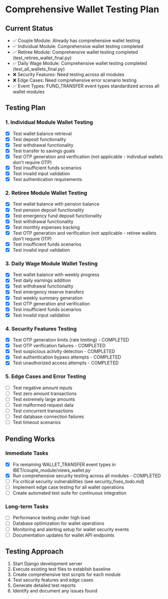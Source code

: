 # Comprehensive Wallet Testing Plan

## Current Status
- ✅ Couple Module: Already has comprehensive wallet testing
- ✅ Individual Module: Comprehensive wallet testing completed
- ✅ Retiree Module: Comprehensive wallet testing completed (test_retiree_wallet_final.py)
- ✅ Daily Wage Module: Comprehensive wallet testing completed (test_all_wallets_final.py)
- ❌ Security Features: Need testing across all modules
- ❌ Edge Cases: Need comprehensive error scenario testing
- ✅ Event Types: FUND_TRANSFER event types standardized across all wallet modules

## Testing Plan

### 1. Individual Module Wallet Testing
- [x] Test wallet balance retrieval
- [x] Test deposit functionality
- [x] Test withdrawal functionality
- [x] Test transfer to savings goals
- [x] Test OTP generation and verification (not applicable - individual wallets don't require OTP)
- [x] Test insufficient funds scenarios
- [x] Test invalid input validation
- [x] Test authentication requirements

### 2. Retiree Module Wallet Testing
- [x] Test wallet balance with pension balance
- [x] Test pension deposit functionality
- [x] Test emergency fund deposit functionality
- [x] Test withdrawal functionality
- [x] Test monthly expenses tracking
- [x] Test OTP generation and verification (not applicable - retiree wallets don't require OTP)
- [x] Test insufficient funds scenarios
- [x] Test invalid input validation

### 3. Daily Wage Module Wallet Testing
- [x] Test wallet balance with weekly progress
- [x] Test daily earnings addition
- [x] Test withdrawal functionality
- [x] Test emergency reserve transfers
- [x] Test weekly summary generation
- [x] Test OTP generation and verification
- [x] Test insufficient funds scenarios
- [x] Test invalid input validation

### 4. Security Features Testing
- [x] Test OTP generation limits (rate limiting) - COMPLETED
- [x] Test OTP verification failures - COMPLETED
- [x] Test suspicious activity detection - COMPLETED
- [x] Test authentication bypass attempts - COMPLETED
- [x] Test unauthorized access attempts - COMPLETED

### 5. Edge Cases and Error Testing
- [ ] Test negative amount inputs
- [ ] Test zero amount transactions
- [ ] Test extremely large amounts
- [ ] Test malformed request data
- [ ] Test concurrent transactions
- [ ] Test database connection failures
- [ ] Test timeout scenarios

## Pending Works

### Immediate Tasks
- [x] Fix remaining WALLET_TRANSFER event types in IBET/couple_module/views_wallet.py
- [x] Run comprehensive security testing across all modules - COMPLETED
- [ ] Fix critical security vulnerabilities (see security_fixes_todo.md)
- [ ] Implement edge case testing for all wallet operations
- [ ] Create automated test suite for continuous integration

### Long-term Tasks
- [ ] Performance testing under high load
- [ ] Database optimization for wallet operations
- [ ] Monitoring and alerting setup for wallet security events
- [ ] Documentation updates for wallet API endpoints

## Testing Approach
1. Start Django development server
2. Execute existing test files to establish baseline
3. Create comprehensive test scripts for each module
4. Test security features and edge cases
5. Generate detailed test reports
6. Identify and document any issues found
